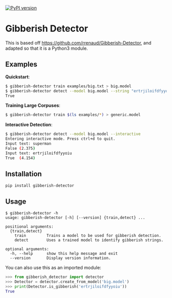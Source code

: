 [![PyPI version](https://badge.fury.io/py/gibberish-detector.svg)](https://badge.fury.io/py/gibberish-detector)

# Gibberish Detector

This is based off https://github.com/rrenaud/Gibberish-Detector, and adapted so that it is a
Python3 module.

## Examples

**Quickstart**:

```bash
$ gibberish-detector train examples/big.txt > big.model
$ gibberish-detector detect --model big.model --string "ertrjiloifdfyyoiu"
True
```

**Training Large Corpuses**:

```bash
$ gibberish-detector train $(ls examples/*) > generic.model
```

**Interactive Detection**:

```bash
$ gibberish-detector detect --model big.model --interactive
Entering interactive mode. Press ctrl+d to quit.
Input text: superman
False (2.375)
Input text: ertrjiloifdfyyoiu
True  (4.154)
```

## Installation

```
pip install gibberish-detector
```

## Usage

```
$ gibberish-detector -h
usage: gibberish-detector [-h] [--version] {train,detect} ...

positional arguments:
  {train,detect}
    train         Trains a model to be used for gibberish detection.
    detect        Uses a trained model to identify gibberish strings.

optional arguments:
  -h, --help      show this help message and exit
  --version       Display version information.
```

You can also use this as an imported module:

```python
>>> from gibberish_detector import detector
>>> Detector = detector.create_from_model('big.model')
>>> print(Detector.is_gibberish('ertrjiloifdfyyoiu'))
True
```

